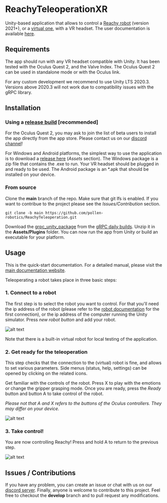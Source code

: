 # ReachyTeleoperationXR

Unity-based application that allows to control a [Reachy robot](https://www.pollen-robotics.com/reachy/) (version 2021+), or a [virtual one](https://github.com/pollen-robotics/reachy2021-unity-package), with a VR headset. The user documentation is available [here](https://docs.pollen-robotics.com/vr/introduction/introduction/).

## Requirements

The app should run with any VR headset compatible with Unity. It has been tested with the Oculus Quest 2, and the Valve Index. The Oculus Quest 2 can be used in standalone mode or with the Oculus link.

For any custom development we recommend to use Unity LTS 2020.3. Versions above 2020.3 will not work due to compatibility issues with the gRPC library.

## Installation

### Using a [release build](https://github.com/pollen-robotics/ReachyTeleoperation/releases) [recommended]

For the Oculus Quest 2, you may ask to join the list of beta users to install the app directly from the app store. Please contact us on our [discord channel](https://discord.com/channels/519098054377340948/991321051835404409)!

For Windows and Android platforms, the simplest way to use the application is to download a [release here](https://github.com/pollen-robotics/ReachyTeleoperation/releases) (*Assets* section). The Windows package is a zip file that contains the .exe to run. Your VR headset should be plugged in and ready to be used. The Android package is an *.apk that should be installed on your device.


### From source

Clone the **main** branch of the repo. Make sure that git lfs is enabled. If you want to contribue to the project please see the *Issues/Contribution* section.
```
git clone -b main https://github.com/pollen-robotics/ReachyTeleoperation.git
```

Download the [grpc_unity_package](https://packages.grpc.io/archive/2022/04/67538122780f8a081c774b66884289335c290cbe-f15a2c1c-582b-4c51-acf2-ab6d711d2c59/csharp/grpc_unity_package.2.47.0-dev202204190851.zip) from the [gRPC daily builds](https://packages.grpc.io/archive/2022/04/67538122780f8a081c774b66884289335c290cbe-f15a2c1c-582b-4c51-acf2-ab6d711d2c59/index.xml). Unzip it in the **Assets/Plugins** folder. You can now run the app from Unity or build an executable for your platform.

## Usage

This is the quick-start documentation. For a detailed manual, please visit the [main documentation website](https://docs.pollen-robotics.com/vr/introduction/introduction/).

Teleoperating a robot takes place in three basic steps:

### 1. Connect to a robot

The first step is to select the robot you want to control. For that you'll need the ip address of the robot (please refer to the [robot documentation](https://docs.pollen-robotics.com/dashboard/introduction/first-connection/) for the first connection), or the ip address of the computer running the Unity simulator. Press *new robot button* and add your robot.

![alt text](Docs/img/connection.jpg)

Note that there is a built-in virtual robot for local testing of the application.

### 2. Get ready for the teleoperation

This step checks that the connection to the (virtual) robot is fine, and allows to set various parameters. Side menus (status, help, settings) can be opened by clicking on the related icons.

Get familiar with the controls of the robot. Press X to play with the emotions or change the gripper grasping mode. Once you are ready, press the *Ready* button and button A to take control of the robot.

*Please not that A and X refers to the buttons of the Oculus controllers. They may differ on your device.*

![alt text](Docs/img/mirror.jpg)

### 3. Take control!

You are now controlling Reachy! Press and hold A to return to the previous step. 

![alt text](Docs/img/teleop.jpg)

## Issues / Contributions

If you have any problem, you can create an issue or chat with us on our [discord server](https://discord.com/channels/519098054377340948/991321051835404409). 
Finally, anyone is welcome to contribute to this project. Feel free to checkout the **develop** branch and to pull request any modifications.